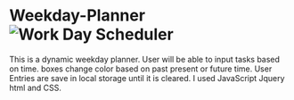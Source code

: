 # Weekday-Planner![Work Day Scheduler](https://user-images.githubusercontent.com/31134135/135377200-23826a2e-b869-471f-8bb7-4e344346b88f.png)
This is a dynamic weekday planner. User will be able to input tasks based on time. boxes change color based on past present or future time. 
User Entries are save in local storage until it is cleared. I used  JavaScript Jquery html and CSS.
